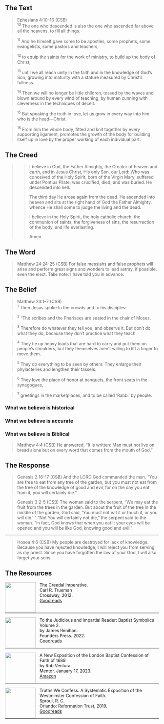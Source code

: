 ## The Text

>Ephesians 4:10–16 (CSB)  
><sup>10</sup> The one who descended is also the one who ascended far above all the heavens, to fill all things. 

><sup>11</sup> And he himself gave some to be apostles, some prophets, some evangelists, some pastors and teachers, 

><sup>12</sup> to equip the saints for the work of ministry, to build up the body of Christ, 

><sup>13</sup> until we all reach unity in the faith and in the knowledge of God’s Son, growing into maturity with a stature measured by Christ’s fullness. 

><sup>14</sup> Then we will no longer be little children, tossed by the waves and blown around by every wind of teaching, by human cunning with cleverness in the techniques of deceit. 

><sup>15</sup> But speaking the truth in love, let us grow in every way into him who is the head—Christ. 

><sup>16</sup> From him the whole body, fitted and knit together by every supporting ligament, promotes the growth of the body for building itself up in love by the proper working of each individual part.

## The Creed

>>I believe in God, the Father Almighty,
>>the Creator of heaven and earth,
>>and in Jesus Christ, His only Son, our Lord:
>>Who was conceived of the Holy Spirit,
>>born of the Virgin Mary,
>>suffered under Pontius Pilate,
>>was crucified, died, and was buried.
>>He descended into hell.
>>
>>The third day He arose again from the dead.
>>He ascended into heaven and sits at the right hand of God the Father Almighty,
>>whence He shall come to judge the living and the dead.
>>
>>I believe in the Holy Spirit, the holy catholic church,
>>the communion of saints, the forgiveness of sins,
>>the resurrection of the body, and life everlasting.
>>
>>Amen.

## The Word

>Matthew 24:24-25 (CSB) For false messiahs and false prophets will arise and perform great signs and wonders to lead astray, if possible, even the elect. Take note: I have told you in advance.

## The Belief

>Matthew 23:1–7 (CSB)  
><sup>1</sup> Then Jesus spoke to the crowds and to his disciples: 

><sup>2</sup> “The scribes and the Pharisees are seated in the chair of Moses. 

><sup>3</sup> Therefore do whatever they tell you, and observe it. But don’t do what they do, because they don’t practice what they teach. 

><sup>4</sup> They tie up heavy loads that are hard to carry and put them on people’s shoulders, but they themselves aren’t willing to lift a finger to move them. 

><sup>5</sup> They do everything to be seen by others: They enlarge their phylacteries and lengthen their tassels. 

><sup>6</sup> They love the place of honor at banquets, the front seats in the synagogues, 

><sup>7</sup> greetings in the marketplaces, and to be called ‘Rabbi’ by people.

### What we believe is historical

### What we believe is accurate

### What we believe is Biblical

>Matthew 4:4 (CSB) He answered, “It is written: Man must not live on bread alone but on every word that comes from the mouth of God.”

## The Response

>Genesis 2:16-17 (CSB) And the LORD God commanded the man, “You are free to eat from any tree of the garden, but you must not eat from the tree of the knowledge of good and evil, for on the day you eat from it, you will certainly die.”

>Genesis 3:2-5 (CSB) The woman said to the serpent, “We may eat the fruit from the trees in the garden. But about the fruit of the tree in the middle of the garden, God said, ‘You must not eat it or touch it, or you will die.’ ” “No! You will certainly not die,” the serpent said to the woman. “In fact, God knows that when you eat it your eyes will be opened and you will be like God, knowing good and evil.”

---

>Hosea 4:6 (CSB) My people are destroyed for lack of knowledge. Because you have rejected knowledge, I will reject you from serving as my priest. Since you have forgotten the law of your God, I will also forget your sons.

## The Resources

<img src="/images/book-creedal-imperative-trueman.jpg" align="left" width="100" style="padding-right: 10px" />The Creedal Imperative.  
Carl R. Trueman  
Crossway, 2012.  
[Goodreads](https://www.goodreads.com/book/show/14452976-the-creedal-imperative?ac=1&from_search=true&qid=GTaJVGWwOY&rank=1)

<p style="clear:both;">

---

<img src="/images/confession-1689-judacious-reader-renihan.png" align="left" width="100" style="padding-right: 10px" />To the Judicious and Impartial Reader: Baptist Symbolics Volume 2.  
by James Renihan.  
Founders Press. 2022.  
[Goodreads](https://www.goodreads.com/book/show/17867976-modern-exposition-of-the-1689-baptist-confession-of-faith)

<p style="clear:both;">

---

<img src="/images/confession-1689-new-exposition-ventura.jpg" align="left" width="100" style="padding-right: 10px" />A New Exposition of the London Baptist Confession of Faith of 1689    
by Rob Ventura.  
Mentor. January 17, 2023.  
[Amazon](https://www.amazon.com/Exposition-London-Baptist-Confession-Faith/dp/1527108902/ref=asc_df_1527108902/?tag=hyprod-20&linkCode=df0&hvadid=598295323603&hvpos=&hvnetw=g&hvrand=3877532160906942020&hvpone=&hvptwo=&hvqmt=&hvdev=c&hvdvcmdl=&hvlocint=&hvlocphy=9014286&hvtargid=pla-1722666080628&psc=1)

<p style="clear:both;">

---

<img src="/images/confession-wcf-truths-we-confess-sproul.jpg" align="left" width="100" style="padding-right: 10px" />Truths We Confess: A Systematic Exposition of the Westminster Confession of Faith.  
Sproul, R. C.    
Orlando: Reformation Trust, 2019.  
[Goodreads](https://www.goodreads.com/book/show/50024945-truths-we-confess?ac=1&from_search=true&qid=ssTkBgIFwE&rank=1)

<p style="clear:both;">

---
